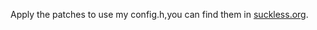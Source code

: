 Apply the patches to use my config.h,you can find them in [suckless.org](https://st.suckless.org/patches/).

